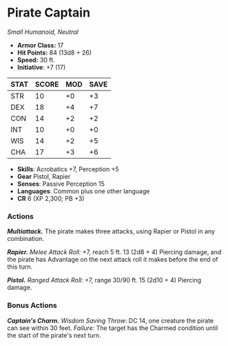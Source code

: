 # Pirate Captain

*Small Humanoid, Neutral*

- **Armor Class:** 17
- **Hit Points:** 84 (13d8 + 26)
- **Speed:** 30 ft.
- **Initiative**: +7 (17)

|STAT|SCORE|MOD|SAVE|
| --- | --- | --- | ---- |
| STR | 10 | +0 | +3 |
| DEX | 18 | +4 | +7 |
| CON | 14 | +2 | +2 |
| INT | 10 | +0 | +0 |
| WIS | 14 | +2 | +5 |
| CHA | 17 | +3 | +6 |

- **Skills**: Acrobatics +7, Perception +5
- **Gear** Pistol, Rapier
- **Senses**: Passive Perception 15
- **Languages**: Common plus one other language
- **CR** 6 (XP 2,300; PB +3)

### Actions

***Multiattack.*** The pirate makes three attacks, using Rapier or Pistol in any combination.

***Rapier.*** *Melee Attack Roll:* +7, reach 5 ft. 13 (2d8 + 4) Piercing damage, and the pirate has Advantage on the next attack roll it makes before the end of this turn.

***Pistol.*** *Ranged Attack Roll:* +7, range 30/90 ft. 15 (2d10 + 4) Piercing damage.


### Bonus Actions

***Captain's Charm.*** *Wisdom Saving Throw*: DC 14, one creature the pirate can see within 30 feet. *Failure:*  The target has the Charmed condition until the start of the pirate's next turn.
